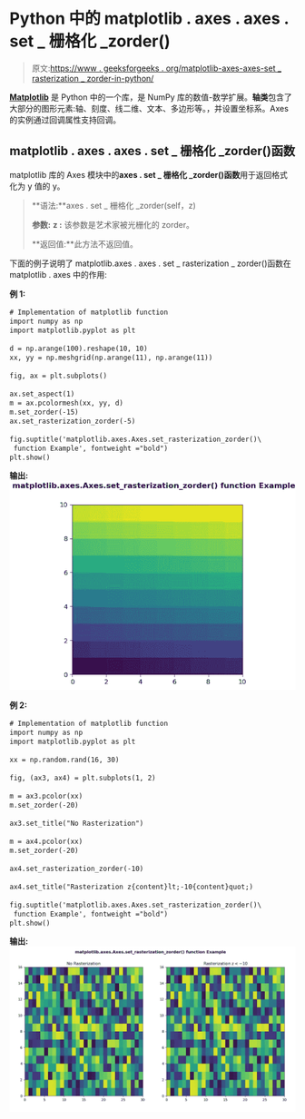 # Python 中的 matplotlib . axes . axes . set _ 栅格化 _zorder()

> 原文:[https://www . geeksforgeeks . org/matplotlib-axes-axes-set _ rasterization _ zorder-in-python/](https://www.geeksforgeeks.org/matplotlib-axes-axes-set_rasterization_zorder-in-python/)

**[Matplotlib](https://www.geeksforgeeks.org/python-introduction-matplotlib/)** 是 Python 中的一个库，是 NumPy 库的数值-数学扩展。**轴类**包含了大部分的图形元素:轴、刻度、线二维、文本、多边形等。，并设置坐标系。Axes 的实例通过回调属性支持回调。

## matplotlib . axes . axes . set _ 栅格化 _zorder()函数

matplotlib 库的 Axes 模块中的**axes . set _ 栅格化 _zorder()函数**用于返回格式化为 y 值的 y。

> **语法:**axes . set _ 栅格化 _zorder(self，z)
> 
> **参数:**
> **z :** 该参数是艺术家被光栅化的 zorder。
> 
> **返回值:**此方法不返回值。

下面的例子说明了 matplotlib.axes . axes . set _ rasterization _ zorder()函数在 matplotlib . axes 中的作用:

**例 1:**

```
# Implementation of matplotlib function
import numpy as np
import matplotlib.pyplot as plt

d = np.arange(100).reshape(10, 10)
xx, yy = np.meshgrid(np.arange(11), np.arange(11))

fig, ax = plt.subplots()

ax.set_aspect(1)
m = ax.pcolormesh(xx, yy, d)
m.set_zorder(-15)
ax.set_rasterization_zorder(-5)

fig.suptitle('matplotlib.axes.Axes.set_rasterization_zorder()\
 function Example', fontweight ="bold")
plt.show()
```

**输出:**
![](img/e882c26d0e167cd868da52cdb97ed42e.png)

**例 2:**

```
# Implementation of matplotlib function
import numpy as np
import matplotlib.pyplot as plt

xx = np.random.rand(16, 30)

fig, (ax3, ax4) = plt.subplots(1, 2)

m = ax3.pcolor(xx)
m.set_zorder(-20)

ax3.set_title("No Rasterization")

m = ax4.pcolor(xx)
m.set_zorder(-20)

ax4.set_rasterization_zorder(-10)

ax4.set_title("Rasterization z{content}lt;-10{content}quot;)

fig.suptitle('matplotlib.axes.Axes.set_rasterization_zorder()\
 function Example', fontweight ="bold")
plt.show()
```

**输出:**
![](img/9ecd029747b4da1ea9b215b1f3c39bb3.png)